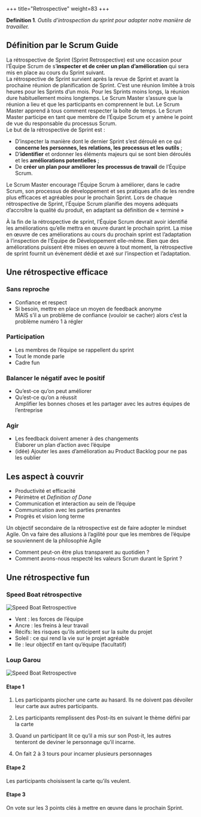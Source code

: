 +++
title="Retrospective"
weight=83
+++

**Definition 1**. *Outils d’introspection du sprint pour adapter notre
manière de travailler.*

## Définition par le Scrum Guide

La rétrospective de Sprint (Sprint Retrospective) est une occasion pour
l’Équipe Scrum de s’**inspecter et de créer un plan d’amélioration** qui
sera mis en place au cours du Sprint suivant.  
La rétrospective de Sprint survient après la revue de Sprint et avant la
prochaine réunion de planification de Sprint. C’est une réunion limitée
à trois heures pour les Sprints d’un mois. Pour les Sprints moins longs,
la réunion dure habituellement moins longtemps. Le Scrum Master s’assure
que la réunion a lieu et que les participants en comprennent le but. Le
Scrum Master apprend à tous comment respecter la boîte de temps. Le
Scrum Master participe en tant que membre de l’Équipe Scrum et y amène
le point de vue du responsable du processus Scrum.  
Le but de la rétrospective de Sprint est :

-   D’inspecter la manière dont le dernier Sprint s’est déroulé en ce
    qui **concerne les personnes, les relations, les processus et les
    outils** ;
-   D’**identifier** et ordonner les éléments majeurs qui se sont bien
    déroulés et les **améliorations potentielles** ;
-   De **créer un plan pour améliorer les processus de travail** de
    l’Équipe Scrum.  

Le Scrum Master encourage l’Équipe Scrum à améliorer, dans le cadre
Scrum, son processus de développement et ses pratiques afin de les
rendre plus efficaces et agréables pour le prochain Sprint. Lors de
chaque rétrospective de Sprint, l’Équipe Scrum planifie des moyens
adéquats d’accroître la qualité du produit, en adaptant sa définition de
« terminé »  

À la fin de la rétrospective de sprint, l’Équipe Scrum devrait avoir
identifié les améliorations qu’elle mettra en œuvre durant le prochain
sprint. La mise en œuvre de ces améliorations au cours du prochain
sprint est l’adaptation à l’inspection de l’Équipe de Développement
elle-même. Bien que des améliorations puissent être mises en œuvre à
tout moment, la rétrospective de sprint fournit un évènement dédié et
axé sur l’inspection et l’adaptation.

## Une rétrospective efficace

### Sans reproche

-   Confiance et respect
-   Si besoin, mettre en place un moyen de feedback anonyme  
    MAIS s’il a un problème de confiance (vouloir se cacher) alors c’est
    la problème numéro 1 à régler

### Participation

-   Les membres de l’équipe se rappellent du sprint
-   Tout le monde parle
-   Cadre fun

### Balancer le négatif avec le positif

-   Qu’est-ce qu’on peut améliorer
-   Qu’est-ce qu’on a réussit  
    Amplifier les bonnes choses et les partager avec les autres équipes
    de l’entreprise

### Agir

-   Les feedback doivent amener à des changements  
    Élaborer un plan d’action avec l’équipe
-   (idée) Ajouter les axes d’amélioration au Product Backlog pour ne
    pas les oublier  

## Les aspect à couvrir

-   Productivité et efficacité
-   Périmètre et *Definition of Done*
-   Communication et interaction au sein de l’équipe
-   Communication avec les parties prenantes
-   Progrès et vision long terme  

Un objectif secondaire de la rétrospective est de faire adopter le
mindset Agile. On va faire des allusions à l’agilité pour que les
membres de l’équipe se souviennent de la philosophie Agile

-   Comment peut-on être plus transparent au quotidien ?
-   Comment avons-nous respecté les valeurs Scrum durant le Sprint ?

## Une rétrospective fun

### Speed Boat rétrospective

![Speed Boat Retrospective](speedboat.png?width=30pc)

-   Vent : les forces de l’équipe
-   Ancre : les freins à leur travail
-   Récifs: les risques qu’ils anticipent sur la suite du projet
-   Soleil : ce qui rend la vie sur le projet agréable
-   Ile : leur objectif en tant qu’équipe (facultatif)


### Loup Garou

![Speed Boat Retrospective](loupgarou.png?width=30pc)


#### Etape 1

1.  Les participants piocher une carte au hasard. Ils ne doivent pas
    dévoiler leur carte aux autres participants.

2.  Les participants remplissent des Post-its en suivant le thème défini
    par la carte

3.  Quand un participant lit ce qu’il a mis sur son Post-it, les autres
    tenteront de deviner le personnage qu’il incarne.

4.  On fait 2 à 3 tours pour incarner plusieurs personnages

#### Etape 2

Les participants choisissent la carte qu’ils veulent.

#### Etape 3

On vote sur les 3 points clés à mettre en œuvre dans le prochain Sprint.
